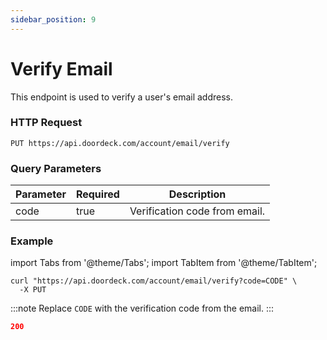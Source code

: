 ```yaml
---
sidebar_position: 9
---
```


# Verify Email

This endpoint is used to verify a user's email address.

### HTTP Request
`PUT https://api.doordeck.com/account/email/verify`

### Query Parameters

| Parameter | Required | Description                   |
|-----------|----------|-------------------------------|
| code      | true     | Verification code from email. |

### Example

import Tabs from '@theme/Tabs';
import TabItem from '@theme/TabItem';

<Tabs>
<TabItem value="request" label="Request">

```shell showLineNumbers title="CURL"
curl "https://api.doordeck.com/account/email/verify?code=CODE" \
  -X PUT
```

:::note
Replace `CODE` with the verification code from the email.
:::

</TabItem>
<TabItem value="response" label="Response">

```json showLineNumbers title="HTTP CODE"
200
```

</TabItem>
</Tabs>
